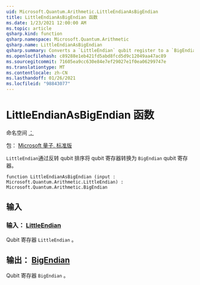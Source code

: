 ```yaml
---
uid: Microsoft.Quantum.Arithmetic.LittleEndianAsBigEndian
title: LittleEndianAsBigEndian 函数
ms.date: 1/23/2021 12:00:00 AM
ms.topic: article
qsharp.kind: function
qsharp.namespace: Microsoft.Quantum.Arithmetic
qsharp.name: LittleEndianAsBigEndian
qsharp.summary: Converts a `LittleEndian` qubit register to a `BigEndian` qubit register by reversing the qubit ordering.
ms.openlocfilehash: c89288e1eb421fd5abd8fcd5d9c12049aa47ac89
ms.sourcegitcommit: 71605ea9cc630e84e7ef29027e1f0ea06299747e
ms.translationtype: MT
ms.contentlocale: zh-CN
ms.lasthandoff: 01/26/2021
ms.locfileid: "98843077"
---
```

# <a name="littleendianasbigendian-function"></a>LittleEndianAsBigEndian 函数

命名空间 [：](xref:Microsoft.Quantum.Arithmetic)

包： [Microsoft 量子. 标准版](https://nuget.org/packages/Microsoft.Quantum.Standard)


`LittleEndian`通过反转 qubit 排序将 qubit 寄存器转换为 `BigEndian` qubit 寄存器。

```qsharp
function LittleEndianAsBigEndian (input : Microsoft.Quantum.Arithmetic.LittleEndian) : Microsoft.Quantum.Arithmetic.BigEndian
```


## <a name="input"></a>输入

### <a name="input--littleendian"></a>输入： [LittleEndian](xref:Microsoft.Quantum.Arithmetic.LittleEndian)

Qubit 寄存器 `LittleEndian` 。



## <a name="output--bigendian"></a>输出： [BigEndian](xref:Microsoft.Quantum.Arithmetic.BigEndian)

Qubit 寄存器 `BigEndian` 。